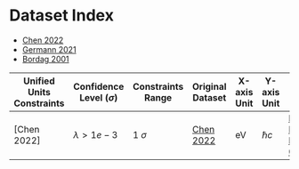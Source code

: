 
# Dataset Index
- [Chen 2022](./V1alphadataLei/Chen2022.csv)
- [Germann 2021](./V1alphadataLei/Germann2021.csv)
- [Bordag 2001](./V1alphadataLei/Bordag2001two.csv)


| Unified Units Constraints      | Confidence Level ($\sigma$) |Constraints Range | Original Dataset              | X-axis Unit | Y-axis Unit  | Source| Remarks| Verification Status  |
|-----------------------------|-----------------------------|-------------|-------------|--------------------|-----------------|-----------------|-----------------|-----------------|
| [Chen 2022]|   $\lambda>1e-3$            |   1 $\sigma$      |[Chen 2022](./V1alphadataLei/Chen2022.csv)| eV      | $\hbar c$      |[Phys Rev D.106 095007](https://link.aps.org/doi/10.1103/PhysRevD.106.095007) | test result |Not yet|
